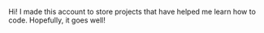 Hi! I made this account to store projects that have helped me learn how to code. Hopefully, it goes well!
<!---
VihaanLearnsCode/VihaanLearnsCode is a ✨ special ✨ repository because its `README.md` (this file) appears on your GitHub profile.
You can click the Preview link to take a look at your changes.
--->

